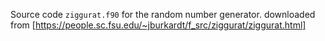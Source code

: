 Source code `ziggurat.f90` for the random number generator.
downloaded from [https://people.sc.fsu.edu/~jburkardt/f_src/ziggurat/ziggurat.html]
